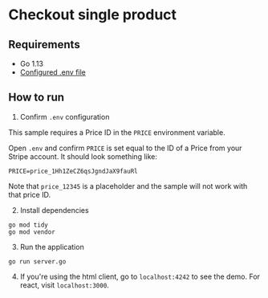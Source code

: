 # Checkout single product

## Requirements

- Go 1.13
- [Configured .env file](../README.md)

## How to run

1. Confirm `.env` configuration

This sample requires a Price ID in the `PRICE` environment variable.

Open `.env` and confirm `PRICE` is set equal to the ID of a Price from your
Stripe account. It should look something like:

```
PRICE=price_1Hh1ZeCZ6qsJgndJaX9fauRl
```

Note that `price_12345` is a placeholder and the sample will not work with that
price ID.

2. Install dependencies

```
go mod tidy
go mod vendor
```

3. Run the application

```
go run server.go
```

4. If you're using the html client, go to `localhost:4242` to see the demo. For
   react, visit `localhost:3000`.
